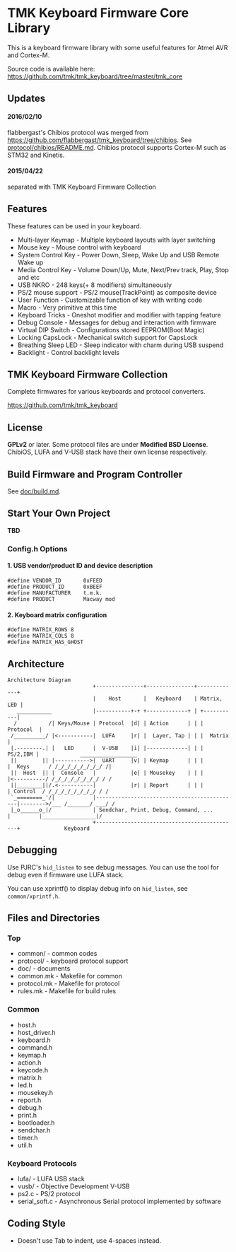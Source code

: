 TMK Keyboard Firmware Core Library
==================================
This is a keyboard firmware library with some useful features for Atmel AVR and Cortex-M.

Source code is available here: <https://github.com/tmk/tmk_keyboard/tree/master/tmk_core>


Updates
-------
#### 2016/02/10
flabbergast's Chibios protocol was merged from <https://github.com/flabbergast/tmk_keyboard/tree/chibios>. See [protocol/chibios/README.md](protocol/chibios/README.md). Chibios protocol supports Cortex-M such as STM32 and Kinetis.

#### 2015/04/22
separated with TMK Keyboard Firmware Collection



Features
--------
These features can be used in your keyboard.

* Multi-layer Keymap  - Multiple keyboard layouts with layer switching
* Mouse key           - Mouse control with keyboard
* System Control Key  - Power Down, Sleep, Wake Up and USB Remote Wake up
* Media Control Key   - Volume Down/Up, Mute, Next/Prev track, Play, Stop and etc
* USB NKRO            - 248 keys(+ 8 modifiers) simultaneously
* PS/2 mouse support  - PS/2 mouse(TrackPoint) as composite device
* User Function       - Customizable function of key with writing code
* Macro               - Very primitive at this time
* Keyboard Tricks     - Oneshot modifier and modifier with tapping feature
* Debug Console       - Messages for debug and interaction with firmware
* Virtual DIP Switch  - Configurations stored EEPROM(Boot Magic)
* Locking CapsLock    - Mechanical switch support for CapsLock
* Breathing Sleep LED - Sleep indicator with charm during USB suspend
* Backlight           - Control backlight levels



TMK Keyboard Firmware Collection
--------------------------------
Complete firmwares for various keyboards and protocol converters.

<https://github.com/tmk/tmk_keyboard>



License
-------
**GPLv2** or later. Some protocol files are under **Modified BSD License**.
ChibiOS, LUFA and V-USB stack have their own license respectively.



Build Firmware and Program Controller
-------------------------------------
See [doc/build.md](https://github.com/tmk/tmk_keyboard/blob/master/tmk_core/doc/build.md).



Start Your Own Project
-----------------------
**TBD**
### Config.h Options
#### 1. USB vendor/product ID and device description
    #define VENDOR_ID       0xFEED
    #define PRODUCT_ID      0xBEEF
    #define MANUFACTURER    t.m.k.
    #define PRODUCT         Macway mod

#### 2. Keyboard matrix configuration
    #define MATRIX_ROWS 8
    #define MATRIX_COLS 8
    #define MATRIX_HAS_GHOST



Architecture
------------
    Architecture Diagram
                               +---------------+---------------+-------------+
                               |    Host       |   Keyboard    | Matrix, LED |
       ___________             |-----------+-+ +-------------+ | +-----------|
      /          /| Keys/Mouse | Protocol  |d| | Action      | | | Protocol  |
     /__________/ |<-----------|  LUFA     |r| |  Layer, Tap | | |  Matrix   |
     |.--------.| |   LED      |  V-USB    |i| |-------------| | |  PS/2,IBM |             __________________
     ||        || |----------->|  UART     |v| | Keymap      | | |           |  Keys      / /_/_/_/_/_/_/_/ /|
     ||  Host  || |  Console   |           |e| | Mousekey    | | |           |<----------/ /_/_/_/_/_/_/_/ / /
     ||________||/.<-----------|           |r| | Report      | | |           | Control  / /_/_/_/_/_/_/_/ / /
     `_========_'/|            |---------------------------------------------|-------->/___ /_______/ ___/ /
     |_o______o_|/             | Sendchar, Print, Debug, Command, ...        |         |_________________|/
                               +---------------------------------------------+              Keyboard



Debugging
--------
Use PJRC's `hid_listen` to see debug messages. You can use the tool for debug even if firmware use LUFA stack.

You can use xprintf() to display debug info on `hid_listen`, see `common/xprintf.h`.



Files and Directories
-------------------
### Top
* common/       - common codes
* protocol/     - keyboard protocol support
* doc/          - documents
* common.mk     - Makefile for common
* protocol.mk    - Makefile for protocol
* rules.mk      - Makefile for build rules

### Common
* host.h
* host_driver.h
* keyboard.h
* command.h
* keymap.h
* action.h
* keycode.h
* matrix.h
* led.h
* mousekey.h
* report.h
* debug.h
* print.h
* bootloader.h
* sendchar.h
* timer.h
* util.h

### Keyboard Protocols
* lufa/     - LUFA USB stack
* vusb/     - Objective Development V-USB
* ps2.c     - PS/2 protocol
* serial_soft.c - Asynchronous Serial protocol implemented by software



Coding Style
-------------
- Doesn't use Tab to indent, use 4-spaces instead.

